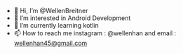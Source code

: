 - 👋 Hi, I’m @WellenBreitner
- 👀 I’m interested in Android Development
- 🌱 I’m currently learning kotlin
- 📫 How to reach me instagram : @wellenhan and email : wellenhan45@gmail.com

<!---
WellenBreitner/WellenBreitner is a ✨ special ✨ repository because its `README.md` (this file) appears on your GitHub profile.
You can click the Preview link to take a look at your changes.
--->
